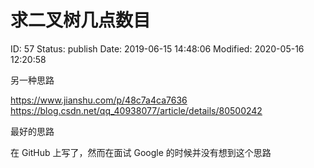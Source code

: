 # 求二叉树几点数目


ID: 57
Status: publish
Date: 2019-06-15 14:48:06
Modified: 2020-05-16 12:20:58



另一种思路

https://www.jianshu.com/p/48c7a4ca7636
https://blog.csdn.net/qq_40938077/article/details/80500242


最好的思路

在 GitHub 上写了，然而在面试 Google 的时候并没有想到这个思路
